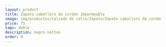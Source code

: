 ```yaml
---
layout: product
title: Zapato caballero de cordón impermeable 
image: img/productos/calzado de calle/Zapato/Zapato caballero de cordón impermeable =75=doble=negro notton.webp
price: 75
tags: doble
description: negro notton
order: 0
---
```

